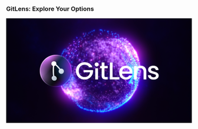 ### GitLens: Explore Your Options

<a href="https://www.youtube.com/watch?v=UQPb73Zz9qk?utm_source=gitlens-extension&amp;utm_medium=walkthru_welcome" title="Watch the Getting Started tutorial video">
  <img src="gitlens-thumbnail.png" alt="GitLens tutorial video" />
</a>
